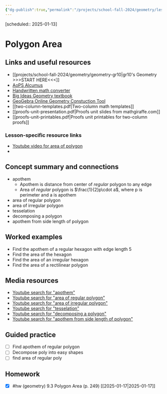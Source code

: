 ```yaml
---
{"dg-publish":true,"permalink":"/projects/school-fall-2024/geometry/lessons/polygon-area/"}
---
```



 [scheduled:: 2025-01-13] 

#  Polygon Area

## Links and useful resources 

- [[projects/school-fall-2024/geometry/geometry-gr10\|gr10's Geometry >>>START HERE<<<]]
- [AoPS Alcumus](https://artofproblemsolving.com/alcumus)
- [Handwritten math converter](https://webdemo.myscript.com/views/math/index.html#)
- [Big Ideas Geometry textbook](https://bim.easyaccessmaterials.com/?level=12)
- [GeoGebra Online Geometry Constuction Tool](https://www.geogebra.org/geometry?lang=en/)
- [[two-column-templates.pdf|Two-column math templates]]
- [[proofs-unit-presentation.pdf|Proofs unit slides from mathgiraffe.com]]
- [[proofs-unit-printables.pdf|Proofs unit printables for two-column proofs]]


### Lesson-specific resource links


- [Youtube video for area of polygon](https://www.youtube.com/watch?v=ZdKRzt6pT60) 
-  


## Concept summary and connections


- apothem 
    - Apothem is distance from center of *regular* polygon to any edge
    - Area of *regular* polygon is $\frac{1}{2}p\cdot a$, where p is perimeter and a is apothem
- area of regular polygon 
- area of irregular polygon 
- tesselation 
- decomposing a polygon 
- apothem from side length of polygon 

## Worked examples

- Find the apothem of a regular hexagon with edge length 5
- Find the area of the hexagon
- Find the area of an irregular hexagon
- Find the area of a rectilinear polygon

## Media resources

- [Youtube search for "apothem"](https://www.youtube.com/results?search_query=apothem) 
- [Youtube search for "area of regular polygon"](https://www.youtube.com/results?search_query=area%20of%20regular%20polygon) 
- [Youtube search for "area of irregular polygon"](https://www.youtube.com/results?search_query=area%20of%20irregular%20polygon) 
- [Youtube search for "tesselation"](https://www.youtube.com/results?search_query=tesselation) 
- [Youtube search for "decomposing a polygon"](https://www.youtube.com/results?search_query=decomposing%20a%20polygon) 
- [Youtube search for "apothem from side length of polygon"](https://www.youtube.com/results?search_query=apothem%20from%20side%20length%20of%20polygon) 

## Guided practice


- [ ] Find apothem of regular polygon
- [ ] Decompose poly into easy shapes
- [ ] find area of regular poly

## Homework

- [x] #hw (geometry) 9.3 Polygon Area  (p. 249) [[2025-01-17\|2025-01-17]]
